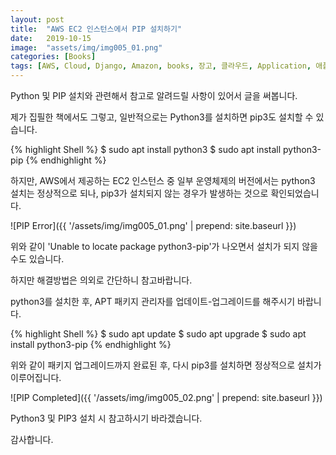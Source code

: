 ```yaml
---
layout: post
title:  "AWS EC2 인스턴스에서 PIP 설치하기"
date:   2019-10-15
image:  "assets/img/img005_01.png"
categories: [Books]
tags: [AWS, Cloud, Django, Amazon, books, 장고, 클라우드, Application, 애플리케이션, pip, pip3, Python, 파이썬 ]
---
```


Python 및 PIP 설치와 관련해서 참고로 알려드릴 사항이 있어서 글을 써봅니다.

제가 집필한 책에서도 그렇고, 일반적으로는 Python3를 설치하면 pip3도 설치할 수 있습니다.

{% highlight Shell %}
$ sudo apt install python3
$ sudo apt install python3-pip
{% endhighlight %}

하지만, AWS에서 제공하는 EC2 인스턴스 중 일부 운영체제의 버전에서는 python3 설치는 정상적으로 되나, pip3가 설치되지 않는 경우가 발생하는 것으로 확인되었습니다.

![PIP Error]({{ '/assets/img/img005_01.png' | prepend: site.baseurl }})


위와 같이 'Unable to locate package python3-pip'가 나오면서 설치가 되지 않을 수도 있습니다.

하지만 해결방법은 의외로 간단하니 참고바랍니다.

python3를 설치한 후, APT 패키지 관리자를 업데이트-업그레이드를 해주시기 바랍니다.

{% highlight Shell %}
$ sudo apt update
$ sudo apt upgrade
$ sudo apt install python3-pip
{% endhighlight %}

위와 같이 패키지 업그레이드까지 완료된 후, 다시 pip3를 설치하면 정상적으로 설치가 이루어집니다.

![PIP Completed]({{ '/assets/img/img005_02.png' | prepend: site.baseurl }})


Python3 및 PIP3 설치 시 참고하시기 바라겠습니다.

감사합니다.